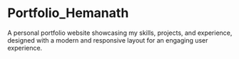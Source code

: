 # Portfolio_Hemanath
A personal portfolio website showcasing my skills, projects, and experience, designed with a modern and responsive layout for an engaging user experience.
